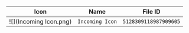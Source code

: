 | Icon | Name | File ID |
| ---  | ---  | ---     |
| ![](Incoming Icon.png) | `Incoming Icon` | `5128309118987909605` |
